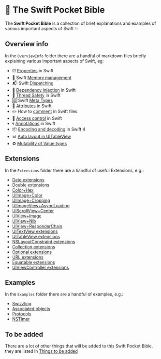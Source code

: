 # :blue_book: The Swift Pocket Bible
The **Swift Pocket Bible** is a collection of brief explanations and examples of various important aspects of Swift :sparkles:


## Overview info
In the `OverviewInfo` folder there are a handful of markdown files briefly explaining various important aspects of Swift, eg:

- :ballot_box_with_check: [Properties](OverviewInfo/Properties.md) in Swift
- :floppy_disk: Swift [Memory management](OverviewInfo/MemoryManagement.md)
- :mailbox_with_mail: Swift [Dispatching](OverviewInfo/Dispatching.md)
- :syringe: [Dependency Injection](OverviewInfo/DependencyInjection.md) in Swift
- :closed_lock_with_key: [Thread Safety](OverviewInfo/ThreadSafety.md) in Swift
- :id: Swift [Meta Types](OverviewInfo/MetaTypes.md)
- :memo: [Attributes](OverviewInfo/Attributes.md) in Swift
- :pencil2: How to [comment](OverviewInfo/Commenting.md) in Swift files
- :underage: [Access control](OverviewInfo/AccessControl.md) in Swift
- :cyclone: [Annotations](OverviewInfo/Annotations.md) in Swift
- :package: [Encoding and decoding](OverviewInfo/EncodingAndDecoding.md) in Swift 4
- :bar_chart: [Auto layout in UITableView](OverviewInfo/TableViewAutolayout.md)
- :recycle: [Mutability of Value types](OverviewInfo/Struct+Mutability.md)
  

## Extensions
In the `Extensions` folder there are a handful of useful Extensions, e.g.:

- [Date extensions](Extensions/DateExtensions.swift)
- [Double extensions](Extensions/DoubleExtensions.swift)
- [Color+Hex](Extensions/UIColor+Hex.swift)
- [UIImage+Color](Extensions/UIImage+Color.swift)
- [UIImage+Cropping](Extensions/UIImage+Cropping.swift)
- [UIImageView+AsyncLoading](Extensions/UIImageView+AsyncLoading.swift)
- [UIScrollView+Center](Extensions/UIScrollView+Center.swift)
- [UIView+Image](Extensions/UIView+Image.swift)
- [UIView+Nib](Extensions/UIView+Nib.swift)
- [UIView+ResponderChain](Extensions/UIView+ResponderChain.swift)
- [UITextView extensions](Extensions/UITextViewExtensions.swift)
- [UITableView extensions](Extensions/UITableViewExtensions.swift)
- [NSLayoutConstraint extensions](Extensions/NSLayoutConstraintExtensions.swift)
- [Collection extensions](Extensions/CollectionExtensions.swift)
- [Optional extensions](Extensions/Optional+Misc.swift)
- [URL extensions](Extensions/URL+ExpressibleByStringLiteral.swift)
- [Equatable extensions](Extensions/EquatableExtensions.swift)
- [UIViewController extensions](Extensions/UIViewControllerExtensions.swift)




## Examples
In the `Examples` folder there are a handful of examples, e.g.:

 - [Swizzling](Examples/UIViewController+Swizzling.swift)
 - [Associated objects](Examples/UIViewController+AscObject.swift)
 - [Protocols](Examples/ProtocolExamples.swift)
 - [NSTimer](Examples/NSTimer.swift)


## To be added
There are a lot of other things that will be added to this Swift Pocket Bible, they are listed in [Things to be added](ToBeAdded.md)
